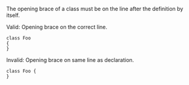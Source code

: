 The opening brace of a class must be on the line after the definition by itself.

Valid: Opening brace on the correct line.
```
class Foo
{
}
```

Invalid: Opening brace on same line as declaration.
```
class Foo {
}
```
